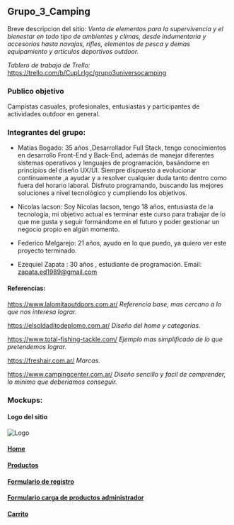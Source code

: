 ## Grupo_3_Camping
Breve descripcion del sitio: _Venta de elementos para la supervivencia y el bienestar en todo tipo de ambientes y climas, desde indumentaria y accesorios hasta navajas, rifles, elementos de pesca y demas equipamiento y artículos deportivos outdoor._

_Tablero de trabajo de Trello:_ https://trello.com/b/CupLrIgc/grupo3universocamping

### Publico objetivo
Campistas casuales, profesionales, entusiastas y participantes de actividades outdoor en general.

### Integrantes del grupo:  

- Matias Bogado:  35 años ,Desarrollador Full Stack, tengo conocimientos en desarrollo Front-End y Back-End, además de manejar diferentes sistemas operativos y lenguajes de programación, basándome en principios del diseño UX/UI.
Siempre dispuesto a evolucionar continuamente ,a ayudar y a resolver cualquier duda tanto dentro como fuera del horario laboral.
Disfruto programando, buscando las mejores soluciones a nivel tecnológico y cumpliendo los objetivos.

- Nicolas Iacson: Soy Nicolas Iacson, tengo 18 años, entusiasta de la tecnología, mi objetivo actual es terminar este curso para trabajar de lo que me gusta y seguir formándome en el futuro y poder gestionar un negocio propio en algún momento.

- Federico Melgarejo: 21 años, ayudo en lo que puedo, ya quiero ver este proyecto terminado.

- Ezequiel Zapata : 30 años , estudiante de programación. Email: zapata.ed1989@gmail.com

#### Referencias:

https://www.lalomitaoutdoors.com.ar/ _Referencia base, mas cercano a lo que nos interesa lograr._

https://elsoldaditodeplomo.com.ar/ _Diseño del home y categorias._

https://www.total-fishing-tackle.com/ _Ejemplo mas simplificado de lo que pretendemos lograr._

https://freshair.com.ar/ _Marcas._

https://www.campingcenter.com.ar/ _Diseño sencillo y facil de comprender, lo minimo que deberiamos conseguir._

[home]:./Wireframe/HOME.jpg
[prod]:./Wireframe/PRODUCTOS.jpg
[user]:./Wireframe/USER.jpg
[adm]:./Wireframe/ADMIN.jpg
[cart]:./Wireframe/CARRITO.jpg

### Mockups:

#### Logo del sitio
![Logo](./Design/logo-camping.jpg "logo")

#### [Home][home]

#### [Productos][prod]

#### [Formulario de registro][user]

#### [Formulario carga de productos administrador][adm]

#### [Carrito][cart]

